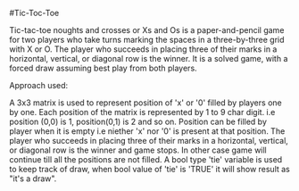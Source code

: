 #Tic-Toc-Toe

Tic-tac-toe  noughts and crosses  or Xs and Os  is a paper-and-pencil game for two players who take turns marking the spaces in a three-by-three grid with X or O. The player who succeeds in placing three of their marks in a horizontal, vertical, or diagonal row is the winner. It is a solved game, with a forced draw assuming best play from both players.


Approach used:

A 3x3 matrix is used to represent position of 'x' or '0' filled by players one by one.
Each position of the matrix is represented by 1 to 9 char digit. i.e position (0,0) is 1, position(0,1) is 2 and so on.
Position can be filled by player when it is empty i.e niether 'x' nor '0' is present at that position.
The player who succeeds in placing three of their marks in a horizontal, vertical, or diagonal row is the winner and game stops.
In other case  game will continue till all the positions are not filled.
A bool type 'tie' variable is used to keep track of draw, when bool value of 'tie' is 'TRUE' it will show result as "it's a draw".

